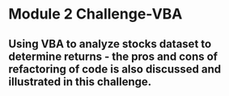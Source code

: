 # **Module 2 Challenge-VBA**
## Using VBA to analyze stocks dataset to determine returns  - the pros and cons of refactoring of code is also discussed and illustrated in this challenge.
